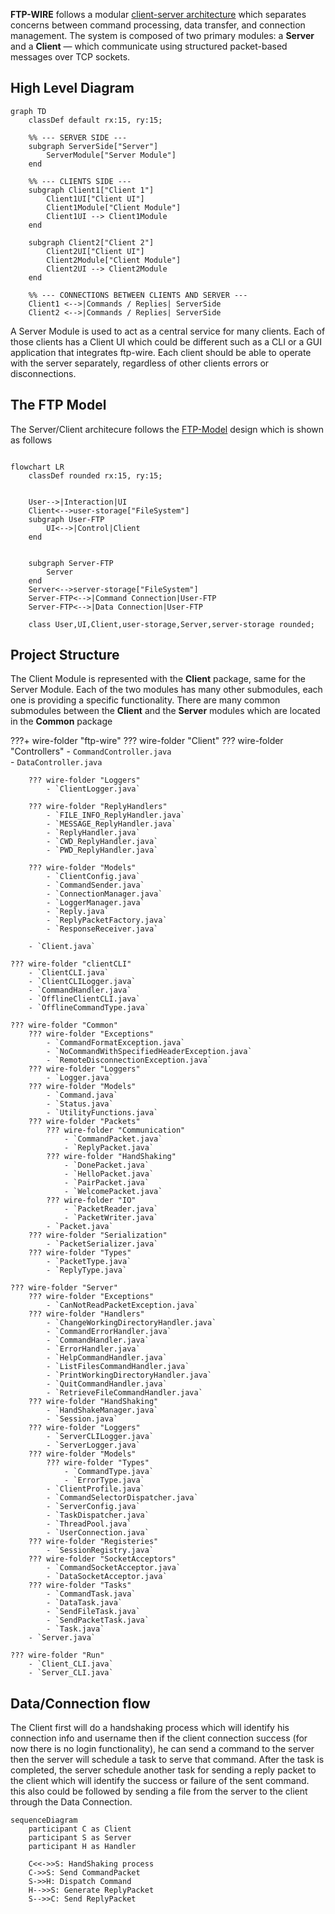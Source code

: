 <!-- show a summary of what architecture the project follows -->
**FTP-WIRE** follows a modular <a href="https://en.wikipedia.org/wiki/Client%E2%80%93server_model" target="_blank">client-server architecture</a> which separates concerns between command processing, data transfer, and connection management.
The system is composed of two primary modules: a **Server** and a **Client** — which communicate using structured packet-based messages over TCP sockets.

## High Level Diagram <!-- show a simple overall project diagram -->

```mermaid
graph TD
    classDef default rx:15, ry:15;

    %% --- SERVER SIDE ---
    subgraph ServerSide["Server"]
        ServerModule["Server Module"]
    end

    %% --- CLIENTS SIDE ---
    subgraph Client1["Client 1"]
        Client1UI["Client UI"]
        Client1Module["Client Module"]
        Client1UI --> Client1Module
    end

    subgraph Client2["Client 2"]
        Client2UI["Client UI"]
        Client2Module["Client Module"]
        Client2UI --> Client2Module
    end

    %% --- CONNECTIONS BETWEEN CLIENTS AND SERVER ---
    Client1 <-->|Commands / Replies| ServerSide
    Client2 <-->|Commands / Replies| ServerSide

```
A Server Module is used to act as a central service for many clients. Each of those clients has a Client UI which could be different such as a CLI or a GUI application that integrates ftp-wire. 
Each client should be able to operate with the server separately, regardless of other clients errors or disconnections.
## The FTP Model
The Server/Client architecure follows the <a href="https://www.rfc-editor.org/rfc/rfc959" target="_blank">FTP-Model</a> design which is shown as follows 

```mermaid

flowchart LR
    classDef rounded rx:15, ry:15;
    
    
    User-->|Interaction|UI
    Client<-->user-storage["FileSystem"]
    subgraph User-FTP
        UI<-->|Control|Client
    end


    subgraph Server-FTP
        Server
    end
    Server<-->server-storage["FileSystem"]
    Server-FTP<-->|Command Connection|User-FTP
    Server-FTP<-->|Data Connection|User-FTP

    class User,UI,Client,user-storage,Server,server-storage rounded;
```

## Project Structure
The Client Module is represented with the **Client** package, same for the Server Module.
Each of the two modules has many other submodules, each one is providing a specific functionality. There are many common submodules between the **Client** and the **Server** modules which are located in the **Common** package 

???+ wire-folder "ftp-wire"
    ??? wire-folder "Client"
        ??? wire-folder "Controllers"
            - `CommandController.java`  
            - `DataController.java`

        ??? wire-folder "Loggers"
            - `ClientLogger.java`

        ??? wire-folder "ReplyHandlers"
            - `FILE_INFO_ReplyHandler.java`  
            - `MESSAGE_ReplyHandler.java`  
            - `ReplyHandler.java`
            - `CWD_ReplyHandler.java`
            - `PWD_ReplyHandler.java`

        ??? wire-folder "Models"
            - `ClientConfig.java`  
            - `CommandSender.java`  
            - `ConnectionManager.java`  
            - `LoggerManager.java`  
            - `Reply.java`  
            - `ReplyPacketFactory.java`  
            - `ResponseReceiver.java`

        - `Client.java`

    ??? wire-folder "clientCLI"
        - `ClientCLI.java`  
        - `ClientCLILogger.java`
        - `CommandHandler.java`
        - `OfflineClientCLI.java`
        - `OfflineCommandType.java`

    ??? wire-folder "Common"
        ??? wire-folder "Exceptions"
            - `CommandFormatException.java`
            - `NoCommandWithSpecifiedHeaderException.java`
            - `RemoteDisconnectionException.java`
        ??? wire-folder "Loggers"
            - `Logger.java`
        ??? wire-folder "Models"
            - `Command.java`  
            - `Status.java`
            - `UtilityFunctions.java`
        ??? wire-folder "Packets"
            ??? wire-folder "Communication"
                - `CommandPacket.java`  
                - `ReplyPacket.java`
            ??? wire-folder "HandShaking"
                - `DonePacket.java`  
                - `HelloPacket.java`  
                - `PairPacket.java`  
                - `WelcomePacket.java`
            ??? wire-folder "IO"
                - `PacketReader.java`  
                - `PacketWriter.java`  
            - `Packet.java`
        ??? wire-folder "Serialization"
            - `PacketSerializer.java`
        ??? wire-folder "Types"
            - `PacketType.java`  
            - `ReplyType.java`

    ??? wire-folder "Server"
        ??? wire-folder "Exceptions"
            - `CanNotReadPacketException.java`  
        ??? wire-folder "Handlers"
            - `ChangeWorkingDirectoryHandler.java`
            - `CommandErrorHandler.java`  
            - `CommandHandler.java`  
            - `ErrorHandler.java`  
            - `HelpCommandHandler.java`  
            - `ListFilesCommandHandler.java`
            - `PrintWorkingDirectoryHandler.java`
            - `QuitCommandHandler.java`  
            - `RetrieveFileCommandHandler.java`
        ??? wire-folder "HandShaking"
            - `HandShakeManager.java`  
            - `Session.java`
        ??? wire-folder "Loggers"
            - `ServerCLILogger.java`  
            - `ServerLogger.java`
        ??? wire-folder "Models"
            ??? wire-folder "Types"
                - `CommandType.java`  
                - `ErrorType.java`
            - `ClientProfile.java`  
            - `CommandSelectorDispatcher.java`  
            - `ServerConfig.java`
            - `TaskDispatcher.java`  
            - `ThreadPool.java`
            - `UserConnection.java`  
        ??? wire-folder "Registeries"
            - `SessionRegistry.java`
        ??? wire-folder "SocketAcceptors"
            - `CommandSocketAcceptor.java`  
            - `DataSocketAcceptor.java`
        ??? wire-folder "Tasks"
            - `CommandTask.java`  
            - `DataTask.java`  
            - `SendFileTask.java`  
            - `SendPacketTask.java`  
            - `Task.java`
        - `Server.java`

    ??? wire-folder "Run"
        - `Client_CLI.java`  
        - `Server_CLI.java`




## Data/Connection flow
<!-- show how data moves through your system -->
The Client first will do a handshaking process which will identify his connection info and username then if the client connection success (for now there is no login functionality), he can send a command to the server then the server will schedule a task to serve that command. After the task is completed, the server schedule another task for sending a reply packet to the client which will identify the success or failure of the sent command. this also could be followed by sending a file from the server to the client through the Data Connection.

```mermaid
sequenceDiagram
    participant C as Client
    participant S as Server
    participant H as Handler

    C<<->>S: HandShaking process
    C->>S: Send CommandPacket
    S->>H: Dispatch Command
    H-->>S: Generate ReplyPacket
    S-->>C: Send ReplyPacket
```


